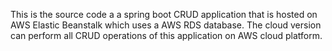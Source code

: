 This is the source code a a spring boot CRUD application that is hosted
on AWS Elastic Beanstalk which uses a AWS RDS database.
The cloud version can perform all CRUD operations of this 
application on AWS cloud platform.

